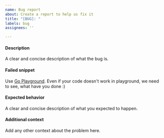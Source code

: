 ```yaml
---
name: Bug report
about: Create a report to help us fix it
title: "[BUG]: "
labels: bug
assignees: ''

---
```


#### Description

A clear and concise description of what the bug is.

#### Failed snippet

Use [Go Playground](https://play.golang.org/). Even if your code doesn't work in playground, we need to see, what have you done :)

#### Expected behavior

A clear and concise description of what you expected to happen.

#### Additional context

Add any other context about the problem here.
